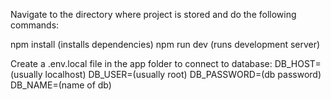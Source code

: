 Navigate to the directory where project is stored and do the following commands:

npm install (installs dependencies)
npm run dev (runs development server)

Create a .env.local file in the app folder to connect to database:
DB_HOST=(usually localhost)
DB_USER=(usually root)
DB_PASSWORD=(db password)
DB_NAME=(name of db)




